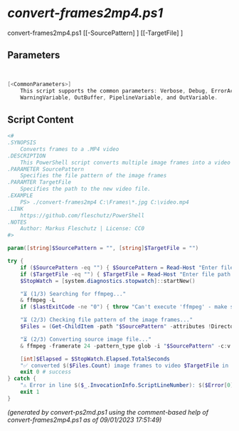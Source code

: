 *convert-frames2mp4.ps1*
================

convert-frames2mp4.ps1 [[-SourcePattern] <string>] [[-TargetFile] <string>]


Parameters
----------
```powershell


[<CommonParameters>]
    This script supports the common parameters: Verbose, Debug, ErrorAction, ErrorVariable, WarningAction, 
    WarningVariable, OutBuffer, PipelineVariable, and OutVariable.
```

Script Content
--------------
```powershell
<#
.SYNOPSIS
	Converts frames to a .MP4 video
.DESCRIPTION
	This PowerShell script converts multiple image frames into a video in MP4 format. It requires ffmpeg.
.PARAMETER SourcePattern
	Specifies the file pattern of the image frames
.PARAMTER TargetFile
	Specifies the path to the new video file.
.EXAMPLE
	PS> ./convert-frames2mp4 C:\Frames\*.jpg C:\video.mp4
.LINK
	https://github.com/fleschutz/PowerShell
.NOTES
	Author: Markus Fleschutz | License: CC0
#>

param([string]$SourcePattern = "", [string]$TargetFile = "")

try {
	if ($SourcePattern -eq "") { $SourcePattern = Read-Host "Enter file pattern of the image frames" }
	if ($TargetFile -eq "") { $TargetFile = Read-Host "Enter file path to the new video file" }
	$StopWatch = [system.diagnostics.stopwatch]::startNew()

	"⏳ (1/3) Searching for ffmpeg..."
	& ffmpeg -L
	if ($lastExitCode -ne "0") { throw "Can't execute 'ffmpeg' - make sure ffmpeg is installed and available" }

	"⏳ (2/3) Checking file pattern of the image frames..."
	$Files = (Get-ChildItem -path "$SourcePattern" -attributes !Directory)

	"⏳ (2/3) Converting source image file..."
	& ffmpeg -framerate 24 -pattern_type glob -i "$SourcePattern" -c:v libx264 -pix_fmt yuv420p "$TargetFile"

	[int]$Elapsed = $StopWatch.Elapsed.TotalSeconds
	"✅ converted $($Files.Count) image frames to video $TargetFile in $Elapsed sec."
	exit 0 # success
} catch {
	"⚠️ Error in line $($_.InvocationInfo.ScriptLineNumber): $($Error[0])"
	exit 1
}
```

*(generated by convert-ps2md.ps1 using the comment-based help of convert-frames2mp4.ps1 as of 09/01/2023 17:51:49)*

